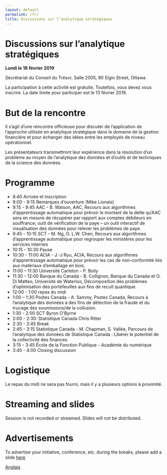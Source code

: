```yaml
---
layout: default
permalink: /fr/
title: Discussions sur l’analytique stratégiques 
---
```


# Discussions sur l’analytique stratégiques

**Lundi le 18 février 2019**

Secrétariat du Conseil du Trésor, Salle 2005, 90 Elgin Street, Ottawa 

La participation à cette activité est gratuite. Toutefois, vous devez vous inscrire. La date limite pour participer est le 13 février 2019.

# But de la rencontre
Il s’agit d’une rencontre officieuse pour discuter de l’application de l’approche utilisée en analytique stratégique dans le domaine de la gestion financière et pour échanger des idées entre les employés de niveau opérationnel. 

Les présentateurs transmettront leur expérience dans la résolution d’un problème au moyen de l’analytique des données et d’outils et de techniques de la science des données.  

# Programme

*	8:40 Arrivée et inscription
*	9:00 - 9:15 Remarques d’ouverture (Mike Lionais)
*	9:15 - 9:45 AAC - B. Watson, AAC, Recours aux algorithmes d’apprentissage automatique pour prévoir le montant de la dette qu’AAC sera en mesure de récupérer par rapport aux comptes débiteurs en souffrance; outil de vérification de la paye – un outil interactif de visualisation des données pour relever les problèmes de paye.
*	9:45 - 10:15 SCT - M. Ng, O. L.W. Chen, Recours aux algorithmes d’apprentissage automatique pour regrouper les ministères pour les services internes
*	10:15 - 10:30 Pause
*	10:30 - 11:00 ACIA -  J.-J Ryu, ACIA, Recours aux algorithmes d’apprentissage automatique pour prévoir les cas de non-conformité liés aux matériaux d’emballage en bois.
*	11:00 – 11:30 Université Carleton - P. Boily
*	11:30 - 12:00 Banque du Canada - B. Collignon, Banque du Canada et O. Di Matteo, Université de Waterloo, Décomposition des problèmes d’optimisation des portefeuilles aux fins de recuit quantique.
*	12:00 - 1:00 repas du midi
*	1:00 – 1:30 Postes Canada -  A. Sammy, Postes Canada, Recours à l’analytique des données à des fins de détection de la fraude et du trucage des soumissions/de la collusion.
*	1:30 - 2:00 SCT Byron O’Byrne 
*	2:00 - 2:30: Statistique Canada Chris Ritter
*	2:30 - 2:45 Break 
*	2:45 - 3:15 Statistique Canada  - M. Chapman, S. Vallée,  Parcours de l’analytique des données de Statistique Canada : Libérer le potentiel de la collectivité des finances. 
*	3:15 - 3:45 École de la Fonction Publique - Académie du numérique  
*	3:45 - 4:00 Closing discussion 

# Logistique

Le repas du midi ne sera pas fourni, mais il y a plusieurs options à proximité.

# Streaming and slides

Session is not recorded or streamed. Slides will not be distributed. 

# Advertisements
To advertise your initiative, conference, etc. during the breaks, please add a slide [here](https://docs.google.com/presentation/d/1YCxLR5mS_Y0nTLxM-Ri_rZAuEs60fSdvfPDTxKqPY4A/edit#slide=id.p1)
 


[Anglais](/en.md)
